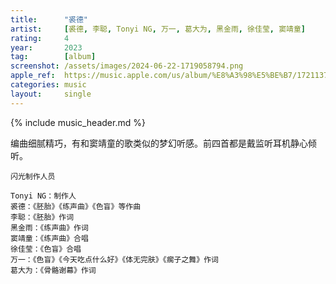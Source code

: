 ```yaml
---
title:      "裘德"
artist:     [裘德, 李聪, Tonyi NG, 万一, 葛大为, 黑金雨, 徐佳莹, 窦靖童]
rating:     4
year:       2023
tag:        [album]
screenshot: /assets/images/2024-06-22-1719058794.png
apple_ref:  https://music.apple.com/us/album/%E8%A3%98%E5%BE%B7/1721137848
categories: music
layout:     single
---
```

{% include music_header.md %}

编曲细腻精巧，有和窦靖童的歌类似的梦幻听感。前四首都是戴监听耳机静心倾听。

```
闪光制作人员

Tonyi NG：制作人
裘德：《胚胎》《练声曲》《色盲》等作曲
李聪：《胚胎》作词
黑金雨：《练声曲》作词
窦靖童：《练声曲》合唱
徐佳莹：《色盲》合唱
万一：《色盲》《今天吃点什么好》《体无完肤》《瘸子之舞》作词
葛大为：《骨骼谢幕》作词
```